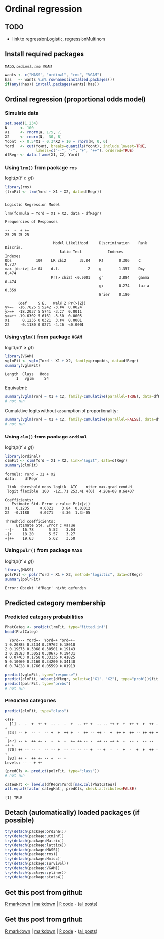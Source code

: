 Ordinal regression
=========================




TODO
-------------------------

 - link to regressionLogistic, regressionMultinom

Install required packages
-------------------------

[`MASS`](http://cran.r-project.org/package=MASS), [`ordinal`](http://cran.r-project.org/package=ordinal), [`rms`](http://cran.r-project.org/package=rms), [`VGAM`](http://cran.r-project.org/package=VGAM)


```r
wants <- c("MASS", "ordinal", "rms", "VGAM")
has   <- wants %in% rownames(installed.packages())
if(any(!has)) install.packages(wants[!has])
```


Ordinal regression (proportional odds model)
-------------------------
    
### Simulate data
    

```r
set.seed(1.234)
N      <- 100
X1     <- rnorm(N, 175, 7)
X2     <- rnorm(N,  30, 8)
Ycont  <- 0.5*X1 - 0.3*X2 + 10 + rnorm(N, 0, 6)
Yord   <- cut(Ycont, breaks=quantile(Ycont), include.lowest=TRUE,
              labels=c("--", "-", "+", "++"), ordered=TRUE)
dfRegr <- data.frame(X1, X2, Yord)
```


### Using `lrm()` from package `rms`

logit($p(Y \geq g)$)


```r
library(rms)
(lrmFit <- lrm(Yord ~ X1 + X2, data=dfRegr))
```

```

Logistic Regression Model

lrm(formula = Yord ~ X1 + X2, data = dfRegr)

Frequencies of Responses

--  -  + ++ 
25 25 25 25 

                      Model Likelihood     Discrimination    Rank Discrim.    
                         Ratio Test            Indexes          Indexes       
Obs           100    LR chi2      33.84    R2       0.306    C       0.737    
max |deriv| 4e-08    d.f.             2    g        1.357    Dxy     0.474    
                     Pr(> chi2) <0.0001    gr       3.884    gamma   0.474    
                                           gp       0.274    tau-a   0.359    
                                           Brier    0.180                     

      Coef     S.E.   Wald Z Pr(>|Z|)
y>=-  -16.7826 5.5242 -3.04  0.0024  
y>=+  -18.2037 5.5741 -3.27  0.0011  
y>=++ -19.6302 5.6161 -3.50  0.0005  
X1      0.1235 0.0321  3.84  0.0001  
X2     -0.1180 0.0271 -4.36  <0.0001 

```


### Using `vglm()` from package `VGAM`

logit($p(Y \geq g)$)


```r
library(VGAM)
vglmFit <- vglm(Yord ~ X1 + X2, family=propodds, data=dfRegr)
summary(vglmFit)
```

```
Length  Class   Mode 
     1   vglm     S4 
```


Equivalent:


```r
summary(vglm(Yord ~ X1 + X2, family=cumulative(parallel=TRUE), data=dfRegr))
# not run
```


Cumulative logits without assumption of proportionality:


```r
summary(vglm(Yord ~ X1 + X2, family=cumulative(parallel=FALSE), data=dfRegr))
# not run
```


### Using `clm()` from package `ordinal`

logit($p(Y \leq g)$)


```r
library(ordinal)
clmFit <- clm(Yord ~ X1 + X2, link="logit", data=dfRegr)
summary(clmFit)
```

```
formula: Yord ~ X1 + X2
data:    dfRegr

 link  threshold nobs logLik  AIC    niter max.grad cond.H 
 logit flexible  100  -121.71 253.41 4(0)  4.20e-08 8.6e+07

Coefficients:
   Estimate Std. Error z value Pr(>|z|)
X1   0.1235     0.0321    3.84  0.00012
X2  -0.1180     0.0271   -4.36  1.3e-05

Threshold coefficients:
     Estimate Std. Error z value
--|-    16.78       5.52    3.04
-|+     18.20       5.57    3.27
+|++    19.63       5.62    3.50
```


### Using `polr()` from package `MASS`

logit($p(Y \leq g)$)


```r
library(MASS)
polrFit <- polr(Yord ~ X1 + X2, method="logistic", data=dfRegr)
summary(polrFit)
```

```
Error: Objekt 'dfRegr' nicht gefunden
```


Predicted category membership
-------------------------

### Predicted category probabilities


```r
PhatCateg <- predict(lrmFit, type="fitted.ind")
head(PhatCateg)
```

```
  Yord=-- Yord=-  Yord=+ Yord=++
1 0.20885 0.3134 0.29762 0.18010
2 0.19673 0.3068 0.30501 0.19143
3 0.19383 0.3051 0.30675 0.19431
4 0.07463 0.1758 0.33136 0.41825
5 0.10060 0.2160 0.34200 0.34140
6 0.74828 0.1766 0.05599 0.01913
```



```r
predict(vglmFit, type="response")
predict(clmFit, subset(dfRegr, select=c("X1", "X2"), type="prob"))$fit
predict(polrFit, type="probs")
# not run
```


### Predicted categories


```r
predict(clmFit, type="class")
```

```
$fit
  [1] -  -  +  ++ +  -- -  -  +  -- ++ +  -- -- ++ +  +  ++ +  +  ++ -  + 
 [24] -- +  -- -  -- +  +  ++ +  -  ++ -- ++ -  +  ++ +  ++ -- ++ ++ +  - 
 [47] -- +  ++ ++ -  -  +  -  ++ ++ -- -  ++ -- ++ +  -  -- -  -- -- ++ + 
 [70] ++ -- -- -  -- -- +  -- -- -- -- +  -- +  -  -  +  -  +  +  ++ -  + 
 [93] ++ -  ++ ++ -- +  -- - 
Levels: -- - + ++

```



```r
(predCls <- predict(polrFit, type="class"))
# not run
```



```r
categHat <- levels(dfRegr$Yord)[max.col(PhatCateg)]
all.equal(factor(categHat), predCls, check.attributes=FALSE)
```

```
[1] TRUE
```


Detach (automatically) loaded packages (if possible)
-------------------------


```r
try(detach(package:ordinal))
try(detach(package:ucminf))
try(detach(package:Matrix))
try(detach(package:lattice))
try(detach(package:MASS))
try(detach(package:rms))
try(detach(package:Hmisc))
try(detach(package:survival))
try(detach(package:VGAM))
try(detach(package:splines))
try(detach(package:stats4))
```


Get this post from github
----------------------------------------------

[R markdown](https://github.com/dwoll/RExRepos/raw/master/Rmd/regressionOrdinal.Rmd) | [markdown](https://github.com/dwoll/RExRepos/raw/master/md/regressionOrdinal.md) | [R code](https://github.com/dwoll/RExRepos/raw/master/R/regressionOrdinal.R) - ([all posts](https://github.com/dwoll/RExRepos))

Get this post from github
----------------------------------------------

[R markdown](https://github.com/dwoll/RExRepos/raw/master/Rmd/regressionOrdinal.Rmd) | [markdown](https://github.com/dwoll/RExRepos/raw/master/md/regressionOrdinal.md) | [R code](https://github.com/dwoll/RExRepos/raw/master/R/regressionOrdinal.R) - ([all posts](https://github.com/dwoll/RExRepos))
